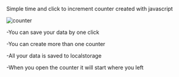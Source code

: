 Simple time and click to increment counter created with javascript

![counter](https://user-images.githubusercontent.com/22612696/64236546-47533e00-cf03-11e9-915f-94d873672cd1.PNG)

-You can save your data by one click 

-You can create more than one counter 

-All your data is saved to localstorage 

-When you open the counter it will start where you left 
